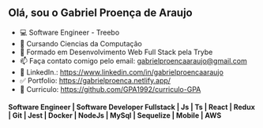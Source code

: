 ## Olá, sou o Gabriel Proença de Araujo 
- 💻 Software Engineer - Treebo
- 🌱 Cursando Ciencias da Computação
- 🌱 Formado em Desenvolvimento Web Full Stack pela Trybe
- 📫 Faça contato comigo pelo email: gabrielproencaaraujo@gmail.com
- 🧐 LinkedIn.: https://www.linkedin.com/in/gabrielproencaaraujo
- ✅ Portfolio: https://gabrielproenca.netlify.app/
- 📝 Curriculo: https://github.com/GPA1992/curriculo-GPA
#### Software Engineer | Software Developer Fullstack | Js | Ts | React | Redux | Git | Jest | Docker | NodeJs | MySql | Sequelize | Mobile | AWS




